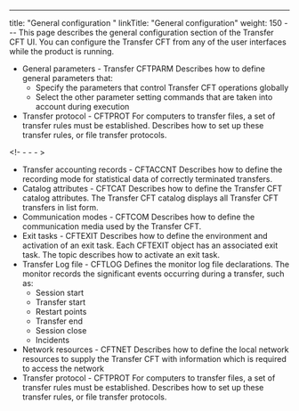 ---
title: "General configuration "
linkTitle: "General configuration"
weight: 150
--- This page describes the general configuration section of the Transfer CFT UI. You can configure the Transfer CFT from any of the user interfaces while the product is running.

- General parameters - Transfer CFTPARM Describes how to define general parameters that:
    - Specify the parameters that control Transfer CFT operations globally
    - Select the other parameter setting commands that are taken into account during execution
- Transfer protocol - CFTPROT For computers to transfer files, a set of transfer rules must be established. Describes how to set up these transfer rules, or file transfer protocols.

<!- - - - >

- Transfer accounting records - CFTACCNT Describes how to define the recording mode for statistical data of correctly terminated transfers.
- Catalog attributes - CFTCAT Describes how to define the Transfer CFT catalog attributes. The Transfer CFT catalog displays all Transfer CFT transfers in list form.
- Communication modes - CFTCOM Describes how to define the communication media used by the Transfer CFT.
- Exit tasks - CFTEXIT Describes how to define the environment and activation of an exit task. Each CFTEXIT object has an associated exit task. The topic describes how to activate an exit task.
- Transfer Log file - CFTLOG Defines the monitor log file declarations. The monitor records the significant events occurring during a transfer, such as:
    - Session start
    - Transfer start
    - Restart points
    - Transfer end
    - Session close
    - Incidents
- Network resources - CFTNET Describes how to define the local network resources to supply the Transfer CFT with information which is required to access the network
- Transfer protocol - CFTPROT For computers to transfer files, a set of transfer rules must be established. Describes how to set up these transfer rules, or file transfer protocols.
